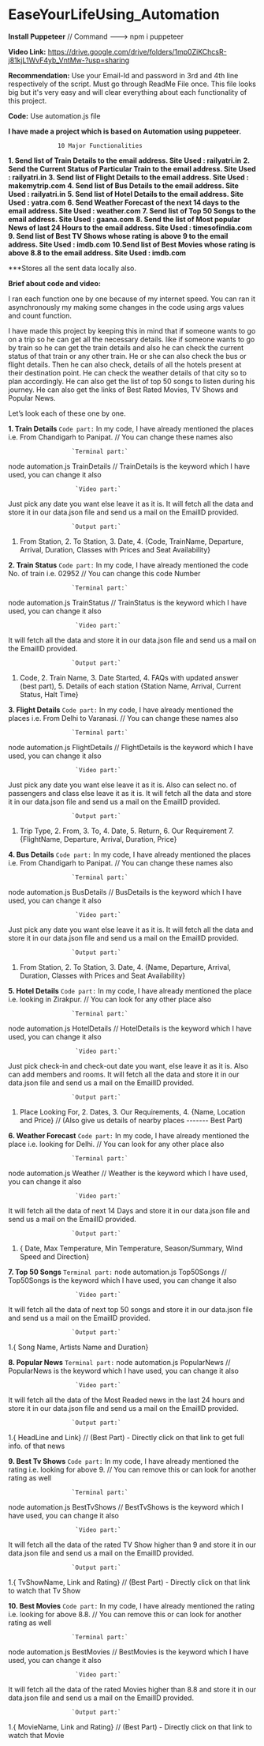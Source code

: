 # EaseYourLifeUsing_Automation
**Install Puppeteer**                                   // Command ---> npm i puppeteer

**Video Link:**
https://drive.google.com/drive/folders/1mp0ZiKChcsR-j81kjL1WvF4yb_VntMw-?usp=sharing

**Recommendation:**
Use your Email-Id and password in 3rd and 4th line respectively of the script.
Must go through ReadMe File once. This file looks big but it's very easy and will clear everything about each functionality of this project.

**Code:**
Use automation.js file

**I have made a project which is based on Automation using puppeteer.** 

                  10 Major Functionalities
**1. Send list of Train Details to the email address.                                     Site Used : railyatri.in**
**2. Send the Current Status of Particular Train to the email address.                    Site Used : railyatri.in**
**3. Send list of Flight Details to the email address.                                    Site Used : makemytrip.com**
**4. Send list of Bus Details to the email address.                                       Site Used : railyatri.in**
**5. Send list of Hotel Details to the email address.                                     Site Used : yatra.com**
**6. Send Weather Forecast of the next 14 days to the email address.                      Site Used : weather.com**
**7. Send list of Top 50 Songs to the email address.                                      Site Used : gaana.com**
**8. Send the list of Most popular News of last 24 Hours to the email address.            Site Used : timesofindia.com**
**9. Send list of Best TV Shows whose rating is above 9 to the email address.             Site Used : imdb.com**
**10.Send list of Best Movies whose rating is above 8.8 to the email address.             Site Used : imdb.com**

***Stores all the sent data locally also.



**Brief about code and video:**

I ran each function one by one because of my internet speed. You can ran it asynchronously my making some changes in the code using args values and count function.

I have made this project by keeping this in mind that if someone wants to go on a trip so he can get all the necessary details. like if someone wants to go by train so he can get the train details and also he can check the current status of that train or any other train. He or she can also check the bus or flight details. Then he can also check, details of all the hotels present at their destination point. He can check the weather details of that city so to plan accordingly.
He can also get the list of top 50 songs to listen during his journey. 
He can also get the links of Best Rated Movies, TV Shows and Popular News.


Let’s look each of these one by one.


**1. Train Details**
                        `Code part:`
In my code, I have already mentioned the places i.e. From Chandigarh to Panipat.                      // You can change these names also

                      `Terminal part:`
node automation.js TrainDetails                                                                       // TrainDetails is the keyword which I have used, you can change it also

                       `Video part:`
Just pick any date you want else leave it as it is. It will fetch all the data and store it in our data.json file and send us a mail on the EmailID provided.
                        
                      `Output part:`
1. From Station,    2. To Station,    3. Date,    4. {Code, TrainName, Departure, Arrival, Duration, Classes with Prices and Seat Availability}



**2. Train Status**
                        `Code part:`
In my code, I have already mentioned the code No. of train i.e. 02952                                  // You can change this code Number

                      `Terminal part:`
node automation.js TrainStatus                                                                         // TrainStatus is the keyword which I have used, you can change it also

                       `Video part:`
It will fetch all the data and store it in our data.json file and send us a mail on the EmailID provided.
                        
                      `Output part:`
1. Code,    2. Train Name,    3. Date Started,    4. FAQs with updated answer (best part),      5. Details of each station {Station Name, Arrival, Current Status, Halt Time} 



**3. Flight Details**
                        `Code part:`
In my code, I have already mentioned the places i.e. From Delhi to Varanasi.                         // You can change these names also

                      `Terminal part:`
node automation.js FlightDetails                                                                     // FlightDetails is the keyword which I have used, you can change it also

                       `Video part:`
Just pick any date you want else leave it as it is. Also can select no. of passengers and class else leave it as it is. It will fetch all the data and store it in our data.json file and send us a mail on the EmailID provided.
                        
                      `Output part:`
1. Trip Type,   2. From,    3. To,    4. Date,    5. Return,    6. Our Requirement   7. {FlightName, Departure, Arrival, Duration, Price} 



**4. Bus Details**
                        `Code part:`
In my code, I have already mentioned the places i.e. From Chandigarh to Panipat.                        // You can change these names also

                      `Terminal part:`
node automation.js BusDetails                                                                           // BusDetails is the keyword which I have used, you can change it also

                       `Video part:`
Just pick any date you want else leave it as it is. It will fetch all the data and store it in our data.json file and send us a mail on the EmailID provided.
                        
                      `Output part:`
1. From Station,    2. To Station,    3. Date,    4. {Name, Departure, Arrival, Duration, Classes with Prices and Seat Availability}




**5. Hotel Details**
                        `Code part:`
In my code, I have already mentioned the place i.e. looking in Zirakpur.                              // You can look for any other place also

                      `Terminal part:`
node automation.js HotelDetails                                                                       // HotelDetails is the keyword which I have used, you can change it also

                       `Video part:`
Just pick check-in and check-out date you want, else leave it as it is. Also can add members and rooms. It will fetch all the data and store it in our data.json file and send us a mail on the EmailID provided.
                        
                      `Output part:`
1. Place Looking For,    2. Dates,    3. Our Requirements,    4. {Name, Location and Price}           // (Also give us details of nearby places ------- Best Part)



**6. Weather Forecast**
                        `Code part:`
In my code, I have already mentioned the place i.e. looking for Delhi.                                // You can look for any other place also

                      `Terminal part:`
node automation.js Weather                                                                            // Weather is the keyword which I have used, you can change it also

                       `Video part:`
It will fetch all the data of next 14 Days and store it in our data.json file and send us a mail on the EmailID provided.
                        
                      `Output part:`
1. { Date, Max Temperature, Min Temperature, Season/Summary, Wind Speed and Direction}



**7. Top 50 Songs**
                      `Terminal part:`
node automation.js Top50Songs                                                                          // Top50Songs is the keyword which I have used, you can change it also

                       `Video part:`
It will fetch all the data of next top 50 songs and store it in our data.json file and send us a mail on the EmailID provided.
                        
                      `Output part:`
1.{ Song Name, Artists Name and Duration}



**8. Popular News**
                      `Terminal part:`
node automation.js PopularNews                                                                         // PopularNews is the keyword which I have used, you can change it also

                       `Video part:`
It will fetch all the data of the Most Readed news in the last 24 hours and store it in our data.json file and send us a mail on the EmailID provided.
                        
                      `Output part:`
1.{ HeadLine and Link}                                                                             // (Best Part) - Directly click on that link to get full info. of that news



**9. Best Tv Shows**
                        `Code part:`
In my code, I have already mentioned the rating i.e. looking for above 9.                             // You can remove this or can look for another rating as well

                      `Terminal part:`
node automation.js BestTvShows                                                                        // BestTvShows is the keyword which I have used, you can change it also

                       `Video part:`
It will fetch all the data of the rated TV Show higher than 9 and store it in our data.json file and send us a mail on the EmailID provided.
                        
                      `Output part:`
1.{ TvShowName, Link and Rating}                                                                    // (Best Part) - Directly click on that link to watch that Tv Show



**10. Best Movies**
                        `Code part:`
In my code, I have already mentioned the rating i.e. looking for above 8.8.                             // You can remove this or can look for another rating as well

                      `Terminal part:`
node automation.js BestMovies                                                                        // BestMovies is the keyword which I have used, you can change it also

                       `Video part:`
It will fetch all the data of the rated Movies higher than 8.8 and store it in our data.json file and send us a mail on the EmailID provided.
                        
                      `Output part:`
1.{ MovieName, Link and Rating}                                                                    // (Best Part) - Directly click on that link to watch that Movie


